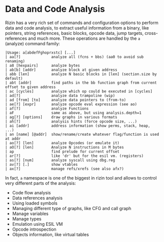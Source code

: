 # Data and Code Analysis

Rizin has a very rich set of commands and configuration options to perform data and code analysis,
to extract useful information from a binary, like pointers, string references,
basic blocks, opcode data, jump targets, cross-references and much more.
These operations are handled by the `a` (analyze) command family:

```
|Usage: a[abdefFghoprxstc] [...]
| aa[?]              analyze all (fcns + bbs) (aa0 to avoid sub renaming)
| a8 [hexpairs]      analyze bytes
| ab[b] [addr]       analyze block at given address
| abb [len]          analyze N basic blocks in [len] (section.size by default)
| abt [addr]         find paths in the bb function graph from current offset to given address
| ac [cycles]        analyze which op could be executed in [cycles]
| ad[?]              analyze data trampoline (wip)
| ad [from] [to]     analyze data pointers to (from-to)
| ae[?] [expr]       analyze opcode eval expression (see ao)
| af[?]              analyze Functions
| aF                 same as above, but using analysis.depth=1
| ag[?] [options]    draw graphs in various formats
| ah[?]              analysis hints (force opcode size, ...)
| ai [addr]          address information (show perms, stack, heap, ...)
| an [name] [@addr]  show/rename/create whatever flag/function is used at addr
| ao[?] [len]        analyze Opcodes (or emulate it)
| aO[?] [len]        Analyze N instructions in M bytes
| ap                 find prelude for current offset
| ar[?]              like 'dr' but for the esil vm. (registers)
| as[?] [num]        analyze syscall using dbg.reg
| av[?] [.]          show vtables
| ax[?]              manage refs/xrefs (see also afx?)
```

In fact, `a` namespace is one of the biggest in rizin tool and allows to control
very different parts of the analysis:

 - Code flow analysis
 - Data references analysis
 - Using loaded symbols
 - Managing different type of graphs, like CFG and call graph
 - Manage variables
 - Manage types
 - Emulation using ESIL VM
 - Opcode introspection
 - Objects information, like virtual tables


